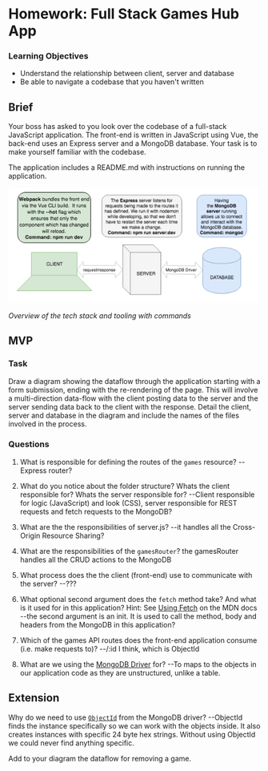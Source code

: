 # Homework: Full Stack Games Hub App

### Learning Objectives

- Understand the relationship between client, server and database
- Be able to navigate a codebase that you haven't written

## Brief

Your boss has asked to you look over the codebase of a full-stack JavaScript application. The front-end is written in JavaScript using Vue, the back-end uses an Express server and a MongoDB database. Your task is to make yourself familiar with the codebase.

The application includes a README.md with instructions on running the application.

![Overview of the tech stack and tooling with commands](images/tech_stack_with_commands.png)

*Overview of the tech stack and tooling with commands*

## MVP

### Task

Draw a diagram showing the dataflow through the application starting with a form submission, ending with the re-rendering of the page. This will involve a multi-direction data-flow with the client posting data to the server and the server sending data back to the client with the response. Detail the client, server and database in the diagram and include the names of the files involved in the process.

### Questions

1. What is responsible for defining the routes of the `games` resource?
--Express router?

2. What do you notice about the folder structure?  Whats the client responsible for? Whats the server responsible for?
--Client responsible for logic (JavaScript) and look (CSS), server responsible for REST requests and fetch requests to the MongoDB?

3. What are the the responsibilities of server.js?
--it handles all the Cross-Origin Resource Sharing?

4. What are the responsibilities of the `gamesRouter`?
the gamesRouter handles all the CRUD actions to the MongoDB

5. What process does the the client (front-end) use to communicate with the server?
--???

6. What optional second argument does the `fetch` method take? And what is it used for in this application? Hint: See [Using Fetch](https://developer.mozilla.org/en-US/docs/Web/API/Fetch_API/Using_Fetch) on the MDN docs
--the second argument is an init. It is used to call the method, body and headers from the MongoDB in this application?

7. Which of the games API routes does the front-end application consume (i.e. make requests to)?
--/:id I think, which is ObjectId

8. What are we using the [MongoDB Driver](http://mongodb.github.io/node-mongodb-native/) for?
--To maps to the objects in our application code as they are unstructured, unlike a table.

## Extension

Why do we need to use [`ObjectId`](https://mongodb.github.io/node-mongodb-native/api-bson-generated/objectid.html) from the MongoDB driver?
--ObjectId finds the instance specifically so we can work with the objects inside. It also creates instances with specific 24 byte hex strings. Without using ObjectId we could never find anything specific.

Add to your diagram the dataflow for removing a game.
